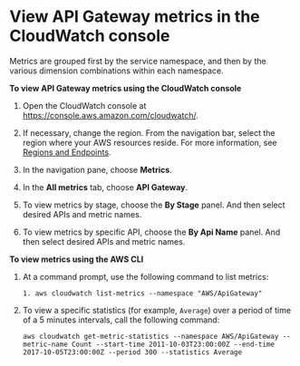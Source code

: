 # View API Gateway metrics in the CloudWatch console<a name="metrics_dimensions_view_in_cloud_watch"></a>

Metrics are grouped first by the service namespace, and then by the various dimension combinations within each namespace\.

**To view API Gateway metrics using the CloudWatch console**

1. Open the CloudWatch console at [https://console\.aws\.amazon\.com/cloudwatch/](https://console.aws.amazon.com/cloudwatch/)\.

1. If necessary, change the region\. From the navigation bar, select the region where your AWS resources reside\. For more information, see [Regions and Endpoints](http://docs.aws.amazon.com/general/latest/gr/rande.html)\.

1. In the navigation pane, choose **Metrics**\.

1. In the **All metrics** tab, choose **API Gateway**\. 

1.  To view metrics by stage, choose the **By Stage** panel\. And then select desired APIs and metric names\. 

1. To view metrics by specific API, choose the **By Api Name** panel\. And then select desired APIs and metric names\.

**To view metrics using the AWS CLI**

1. At a command prompt, use the following command to list metrics:

   ```
   1. aws cloudwatch list-metrics --namespace "AWS/ApiGateway"
   ```

1. To view a specific statistics \(for example, `Average`\) over a period of time of a 5 minutes intervals, call the following command:

   ```
   aws cloudwatch get-metric-statistics --namespace AWS/ApiGateway --metric-name Count --start-time 2011-10-03T23:00:00Z --end-time 2017-10-05T23:00:00Z --period 300 --statistics Average
   ```

    